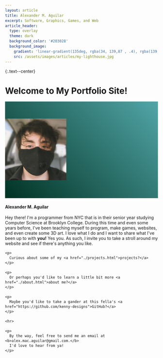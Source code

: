 ```yaml
---
layout: article
title: Alexander M. Aguilar
excerpt: Software, Graphics, Games, and Web
article_header:
  type: overlay
  theme: dark
  background_color: '#203028'
  background_image:
    gradient: 'linear-gradient(135deg, rgba(34, 139,87 , .4), rgba(139, 34, 139, .4))'
    src: /assets/images/articles/my-lighthouse.jpg
---
```


{:.text--center}
# Welcome to My Portfolio Site!

<div class="card" style="max-width: 100%;">
    <div class="card__image" style="padding-top: 4em; padding-bottom: 4em; background-image: linear-gradient(45deg, #003223, #52A6A8);">
    <img class="image circle shadow" style="width: 40%; margin-left: auto; margin-right: auto;" src="/assets/images/about/alex-selfie.jpg"/>
  </div>
  <div class="card__content">
    <div class="card__header">
      <h4>Alexander M. Aguilar</h4>
    </div>
    <p>
      Hey there! I'm a programmer from NYC that is in their senior year
      studying Computer Science at Brooklyn College. During this time and even
      some years before, I've been teaching myself to program, make games, websites,
      and even create some 3D art. I love what I do and I want to share what I've
      been up to with <b>you!</b> Yes you. As such, I invite you to take a stroll around
      my website and see if there's anything you like.
    </p>

    <p>
      Curious about some of my <a href="./projects.html">projects?</a>
    </p>

    <p>
      Or perhaps you'd like to learn a little bit more <a href="./about.html">about me?</a>
    </p>

    <p>
      Maybe you'd like to take a gander at this fella's <a href="https://github.com/kenny-designs">GitHub?</a>
    </p>

    <hr>

    <p>
      By the way, feel free to send me an email at <b>alex.mac.aguilar@gmail.com.</b>
      I'd love to hear from ya!
    </p>
  </div>
</div>